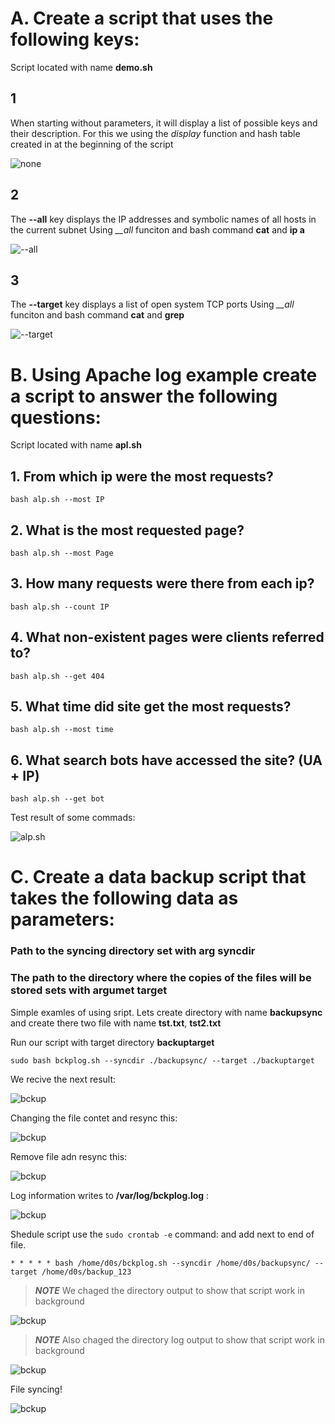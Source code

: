 # A. Create a script that uses the following keys:

Script located with name **demo.sh**

## 1 
When starting without parameters, it will display a list of possible keys and their description.
For this we using the *display* function and hash table created in at the beginning of the script

![none](images/Screenshot_1.png)

## 2

The **--all** key displays the IP addresses and symbolic names of all hosts in the current subnet
Using *__all* funciton and bash command **cat** and **ip a**  

![--all](images/Screenshot_2.png)

## 3 

The **--target** key displays a list of open system TCP ports
Using *__all* funciton and bash command **cat** and **grep**  

![--target ](images/Screenshot_3.png)


# B. Using Apache log example create a script to answer the following questions:

Script located with name **apl.sh**


## 1. From which ip were the most requests?

`bash alp.sh --most IP`

## 2. What is the most requested page?

`bash alp.sh --most Page`

## 3. How many requests were there from each ip?

`bash alp.sh --count IP`

## 4. What non-existent pages were clients referred to?

`bash alp.sh --get 404`

## 5. What time did site get the most requests?

`bash alp.sh --most time`

## 6. What search bots have accessed the site? (UA + IP)

`bash alp.sh --get bot`

Test result of some commads:

![alp.sh](images/Screenshot_4.png)

# C. Create a data backup script that takes the following data as parameters:

### Path to the syncing directory set with arg syncdir

### The path to the directory where the copies of the files will be stored sets with argumet target

Simple examles of using sript. 
Lets create directory with name **backupsync** and create there two file with name **tst.txt**, **tst2.txt**


Run our script with target directory **backuptarget** 

`sudo bash bckplog.sh --syncdir ./backupsync/ --target ./backuptarget
`

We recive  the next result: 

![bckup](images/Screenshot_5.png)

Changing the file contet and resync this:

![bckup](images/Screenshot_6.png)

Remove file adn resync this:

![bckup](images/Screenshot_7.png)

Log information writes to **/var/log/bckplog.log** :

![bckup](images/Screenshot_8.png)

Shedule script use the `sudo crontab -e` command:
and add next to end of file.
```
* * * * * bash /home/d0s/bckplog.sh --syncdir /home/d0s/backupsync/ --target /home/d0s/backup_123
```
> **_NOTE_** We chaged the directory output to show that script work in background 

![bckup](images/Screenshot_10.png)

> **_NOTE_** Also chaged the directory log output to show that script work in background 

![bckup](images/Screenshot_11.png)

File syncing!

![bckup](images/Screenshot_12.png)